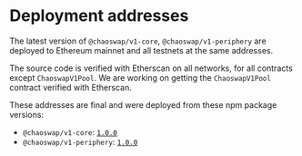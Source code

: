 # Deployment addresses

The latest version of `@chaoswap/v1-core`, `@chaoswap/v1-periphery` are deployed to Ethereum mainnet and all testnets
at the same addresses.

The source code is verified with Etherscan on all networks, for all contracts except `ChaoswapV1Pool`.
We are working on getting the `ChaoswapV1Pool` contract verified with Etherscan.

These addresses are final and were deployed from these npm package versions:

- `@chaoswap/v1-core`: [`1.0.0`](https://github.com/chaoswap/v1-core/tree/v1.0.0)
- `@chaoswap/v1-periphery`: [`1.0.0`](https://github.com/chaoswap/v1-periphery/tree/v1.0.0)
